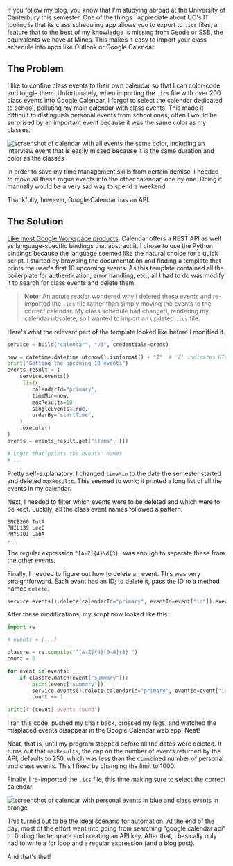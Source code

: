 If you follow my blog, you know that I'm studying abroad at the University of Canterbury this semester. One of the things I appreciate about UC's IT tooling is that its class scheduling app allows you to export to `.ics` files, a feature that to the best of my knowledge is missing from Geode or SSB, the equivalents we have at Mines. This makes it easy to import your class schedule into apps like Outlook or Google Calendar.

## The Problem

I like to confine class events to their own calendar so that I can color-code and toggle them. Unfortunately, when importing the `.ics` file with over 200 class events into Google Calendar, I forgot to select the calendar dedicated to school, polluting my main calendar with class events. This made it difficult to distinguish personal events from school ones; often I would be surprised by an important event because it was the same color as my classes.

![screenshot of calendar with all events the same color, including an interview event that is easily missed because it is the same duration and color as the classes](messed_up_calendar.png "How long does it take you to find when my interview is?")

In order to save my time management skills from certain demise, I needed to move all these rogue events into the other calendar, one by one. Doing it manually would be a very sad way to spend a weekend.

Thankfully, however, Google Calendar has an API.

## The Solution
[Like most Google Workspace products](https://developers.google.com/workspace/explore?filter=), Calendar offers a REST API as well as language-specific bindings that abstract it. I chose to use the Python bindings because the language seemed like the natural choice for a quick script. I started by browsing the documentation and finding a template that prints the user's first 10 upcoming events. As this template contained all the boilerplate for authentication, error handling, etc., all I had to do was modify it to search for class events and delete them.

> **Note:** An astute reader wondered why I deleted these events and
> re-imported the `.ics` file rather than simply moving the events to the
> correct calendar. My class schedule had changed, rendering my calendar
> obsolete, so I wanted to import an updated `.ics` file.

Here's what the relevant part of the template looked like before I modified it.
```py
service = build("calendar", "v3", credentials=creds)

now = datetime.datetime.utcnow().isoformat() + "Z"  # 'Z' indicates UTC time
print("Getting the upcoming 10 events")
events_result = (
    service.events()
    .list(
        calendarId="primary",
        timeMin=now,
        maxResults=10,
        singleEvents=True,
        orderBy="startTime",
    )
    .execute()
)
events = events_result.get("items", [])

# Logic that prints the events' names
# ...
```
Pretty self-explanatory. I changed `timeMin` to the date the semester started and deleted `maxResults`. This seemed to work; it printed a long list of all the events in my calendar.

Next, I needed to filter which events were to be deleted and which were to be kept. Luckily, all the class event names followed a pattern.
```
ENCE260 TutA
PHIL139 LecC
PHYS101 LabA
...
```
The regular expression `^[A-Z]{4}\d{3} `&nbsp;was enough to separate these from the other events.

Finally, I needed to figure out how to delete an event. This was very straightforward. Each event has an ID; to delete it, pass the ID to a method named `delete`.
```py
service.events().delete(calendarId="primary", eventId=event["id"]).execute()
```

After these modifications, my script now looked like this:
```py
import re

# events = [...]

classre = re.compile("^[A-Z]{4}[0-9]{3} ")
count = 0

for event in events:
    if classre.match(event["summary"]):
        print(event["summary"])
        service.events().delete(calendarId="primary", eventId=event["id"]).execute()
        count += 1

print(f"{count} events found")
```

I ran this code, pushed my chair back, crossed my legs, and watched the misplaced events disappear in the Google Calendar web app. Neat!

Neat, that is, until my program stopped before all the dates were deleted. It turns out that `maxResults`, the cap on the number of events returned by the API, defaults to 250, which was less than the combined number of personal and class events. This I fixed by changing the limit to 1000.

Finally, I re-imported the `.ics` file, this time making sure to select the correct calendar.

![screenshot of calendar with personal events in blue and class events in orange](fixed_calendar.png "Phew, that's much easier to read!")

This turned out to be the ideal scenario for automation. At the end of the day, most of the effort went into going from searching "google calendar api" to finding the template and creating an API key. After that, I basically only had to write a for loop and a regular expression (and a blog post).

And that's that!
